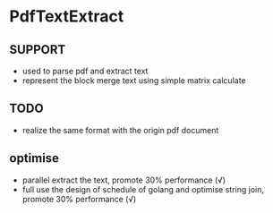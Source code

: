 # PdfTextExtract

## SUPPORT
* used to parse pdf and extract text
* represent the block merge text using simple matrix calculate

## TODO
* realize the same format with the origin pdf document

## optimise
* parallel extract the text, promote 30% performance (&radic;)
* full use the design of schedule of golang and optimise string join, promote 30% performance (&radic;)
